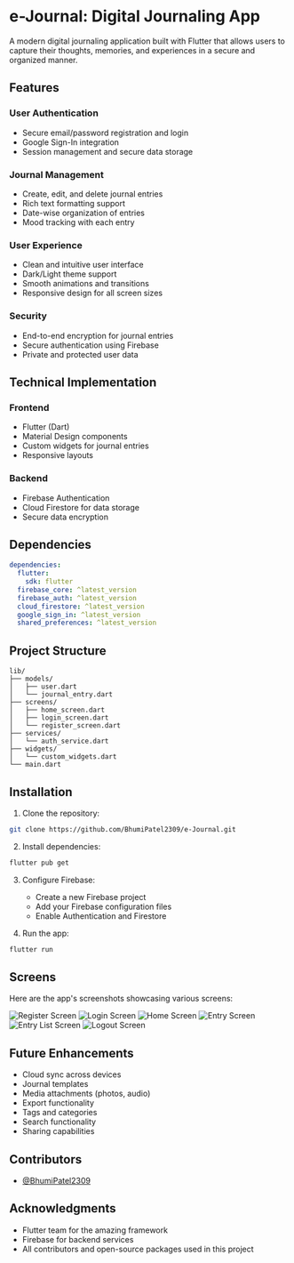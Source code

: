 # e-Journal: Digital Journaling App

A modern digital journaling application built with Flutter that allows users to capture their thoughts, memories, and experiences in a secure and organized manner.

## Features

### User Authentication
- Secure email/password registration and login
- Google Sign-In integration
- Session management and secure data storage

### Journal Management
- Create, edit, and delete journal entries
- Rich text formatting support
- Date-wise organization of entries
- Mood tracking with each entry

### User Experience
- Clean and intuitive user interface
- Dark/Light theme support
- Smooth animations and transitions
- Responsive design for all screen sizes

### Security
- End-to-end encryption for journal entries
- Secure authentication using Firebase
- Private and protected user data

## Technical Implementation

### Frontend
- Flutter (Dart)
- Material Design components
- Custom widgets for journal entries
- Responsive layouts

### Backend
- Firebase Authentication
- Cloud Firestore for data storage
- Secure data encryption

## Dependencies
```yaml
dependencies:
  flutter:
    sdk: flutter
  firebase_core: ^latest_version
  firebase_auth: ^latest_version
  cloud_firestore: ^latest_version
  google_sign_in: ^latest_version
  shared_preferences: ^latest_version
```

## Project Structure
```
lib/
├── models/
│   ├── user.dart
│   └── journal_entry.dart
├── screens/
│   ├── home_screen.dart
│   ├── login_screen.dart
│   └── register_screen.dart
├── services/
│   └── auth_service.dart
├── widgets/
│   └── custom_widgets.dart
└── main.dart
```

## Installation

1. Clone the repository:
```bash
git clone https://github.com/BhumiPatel2309/e-Journal.git
```

2. Install dependencies:
```bash
flutter pub get
```

3. Configure Firebase:
   - Create a new Firebase project
   - Add your Firebase configuration files
   - Enable Authentication and Firestore

4. Run the app:
```bash
flutter run
```
## Screens
Here are the app's screenshots showcasing various screens:

![Register Screen](https://github.com/user-attachments/assets/8d1d8502-6972-43b8-a765-a8f8ca117df5)
![Login Screen](https://github.com/user-attachments/assets/116c9ae9-5a7c-4d38-9471-4a7658113529)
![Home Screen](https://github.com/user-attachments/assets/ad5ea08d-47cf-4d2e-b3c4-fc4a5c80ebd3)
![Entry Screen](https://github.com/user-attachments/assets/c134065d-a13c-4d5b-85e0-9b4892bef3e7)
![Entry List Screen](https://github.com/user-attachments/assets/7d674d1b-64c0-4e45-8294-e73deab4fad8)
![Logout Screen](https://github.com/user-attachments/assets/72fcea38-6eb0-43dc-87b8-a1cf29eb5903)


## Future Enhancements
- Cloud sync across devices
- Journal templates
- Media attachments (photos, audio)
- Export functionality
- Tags and categories
- Search functionality
- Sharing capabilities

## Contributors
- [@BhumiPatel2309]([https://github.com/BhumiPatel2309])

## Acknowledgments
- Flutter team for the amazing framework
- Firebase for backend services
- All contributors and open-source packages used in this project
